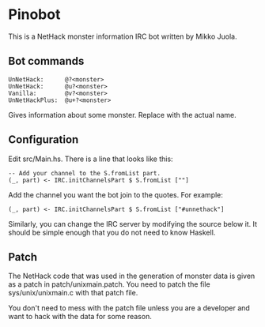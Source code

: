 Pinobot
=======

This is a NetHack monster information IRC bot written by Mikko Juola.

Bot commands
--------

    UnNetHack:      @?<monster>
    UnNetHack:      @u?<monster>
    Vanilla:        @v?<monster>
    UnNetHackPlus:  @u+?<monster>

Gives information about some monster. Replace <monster> with the actual name.

Configuration
-------------

Edit src/Main.hs. There is a line that looks like this:

    -- Add your channel to the S.fromList part.
    (_, part) <- IRC.initChannelsPart $ S.fromList [""]

Add the channel you want the bot join to the quotes. For example:

    (_, part) <- IRC.initChannelsPart $ S.fromList ["#unnethack"]

Similarly, you can change the IRC server by modifying the source below it. It
should be simple enough that you do not need to know Haskell.

Patch
-----

The NetHack code that was used in the generation of monster data is given as a
patch in patch/unixmain.patch. You need to patch the file sys/unix/unixmain.c
with that patch file.

You don't need to mess with the patch file unless you are a developer and want
to hack with the data for some reason.

